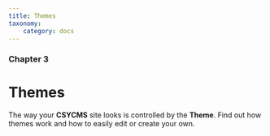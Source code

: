 ```yaml
---
title: Themes
taxonomy:
    category: docs
---
```


### Chapter 3

# Themes

The way your **CSYCMS** site looks is controlled by the **Theme**.  Find out how themes work and how to easily edit or create your own.
